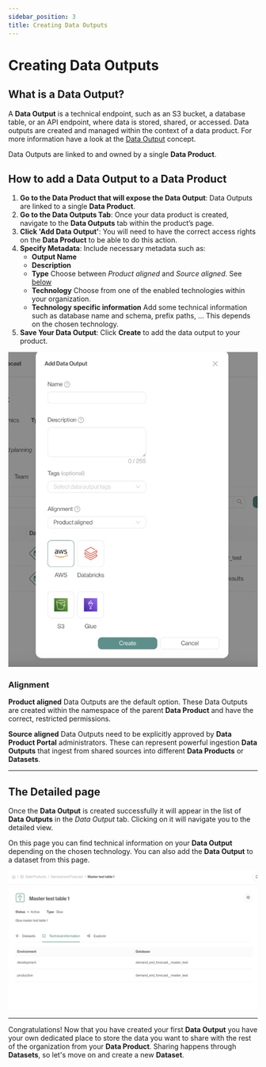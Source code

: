 ```yaml
---
sidebar_position: 3
title: Creating Data Outputs
---
```


# Creating Data Outputs

## What is a Data Output?

A **Data Output** is a technical endpoint, such as an S3 bucket, a database table, or an API endpoint, where data is stored, shared, or accessed.
Data outputs are created and managed within the context of a data product.
For more information have a look at the [Data Output](../concepts/technical-assets) concept.

Data Outputs are linked to and owned by a single **Data Product**.

## How to add a Data Output to a Data Product

1. **Go to the Data Product that will expose the Data Output**: Data Outputs are linked to a single **Data Product**.
2. **Go to the Data Outputs Tab**: Once your data product is created, navigate to the **Data Outputs** tab within the product’s page.
3. **Click 'Add Data Output'**: You will need to have the correct access rights on the **Data Product** to be able to do this action.
4. **Specify Metadata**: Include necessary metadata such as:
   - **Output Name**
   - **Description**
   - **Type** Choose between *Product aligned* and *Source aligned*. See [below](#alignment)
   - **Technology** Choose from one of the enabled technologies within your organization.
   - **Technology specific information** Add some technical information such as database name and schema, prefix paths, ... This depends on the chosen technology.
4. **Save Your Data Output**: Click **Create** to add the data output to your product.

![Data Output Creation](./img/data-output-modal.png)

### Alignment

**Product aligned** Data Outputs are the default option.
These Data Outputs are created within the namespace of the parent **Data Product** and have the correct, restricted permissions.

**Source aligned** Data Outputs need to be explicitly approved by **Data Product Portal** administrators.
These can represent powerful ingestion **Data Outputs** that ingest from shared sources into different **Data Products** or **Datasets**.

---

## The Detailed page

Once the **Data Output** is created successfully it will appear in the list of **Data Outputs** in the *Data Output* tab.
Clicking on it will navigate you to the detailed view.

On this page you can find technical information on your **Data Output** depending on the chosen technology. You can also add the **Data Output** to a dataset from this page.

![Detailed Data Output](./img/data-output-detail.png)

---

Congratulations! Now that you have created your first **Data Output** you have your own dedicated place to store the data you want to share with the rest of the organization from your **Data Product**.
Sharing happens through **Datasets**, so let's move on and create a new **Dataset**.
